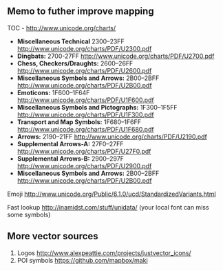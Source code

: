 Memo to futher improve mapping
------------------------------

TOC - http://www.unicode.org/charts/

- **Miscellaneous Technical** 2300–23FF http://www.unicode.org/charts/PDF/U2300.pdf
- **Dingbats:** 2700-27FF http://www.unicode.org/charts/PDF/U2700.pdf
- **Chess, Checkers/Draughts:** 2600–26FF http://www.unicode.org/charts/PDF/U2600.pdf
- **Miscellaneous Symbols and Arrows:** 2B00–2BFF http://www.unicode.org/charts/PDF/U2B00.pdf
- **Emoticons:** 1F600–1F64F http://www.unicode.org/charts/PDF/U1F600.pdf
- **Miscellaneous Symbols and Pictographs:** 1F300–1F5FF http://www.unicode.org/charts/PDF/U1F300.pdf
- **Transport and Map Symbols:** 1F680–1F6FF http://www.unicode.org/charts/PDF/U1F680.pdf
- **Arrows:** 2190–21FF http://www.unicode.org/charts/PDF/U2190.pdf
- **Supplemental Arrows-A:** 27F0–27FF http://www.unicode.org/charts/PDF/U27F0.pdf
- **Supplemental Arrows-B:** 2900–297F http://www.unicode.org/charts/PDF/U2900.pdf
- **Miscellaneous Symbols and Arrows:** 2B00–2BFF http://www.unicode.org/charts/PDF/U2B00.pdf

Emoji http://www.unicode.org/Public/6.1.0/ucd/StandardizedVariants.html

Fast lookup http://inamidst.com/stuff/unidata/ (your local font can miss some symbols)

More vector sources
-------------------

1. Logos http://www.alexpeattie.com/projects/justvector_icons/
2. POI symbols https://github.com/mapbox/maki